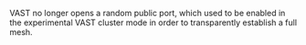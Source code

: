 VAST no longer opens a random public port, which used to be enabled in the
experimental VAST cluster mode in order to transparently establish a full mesh.
